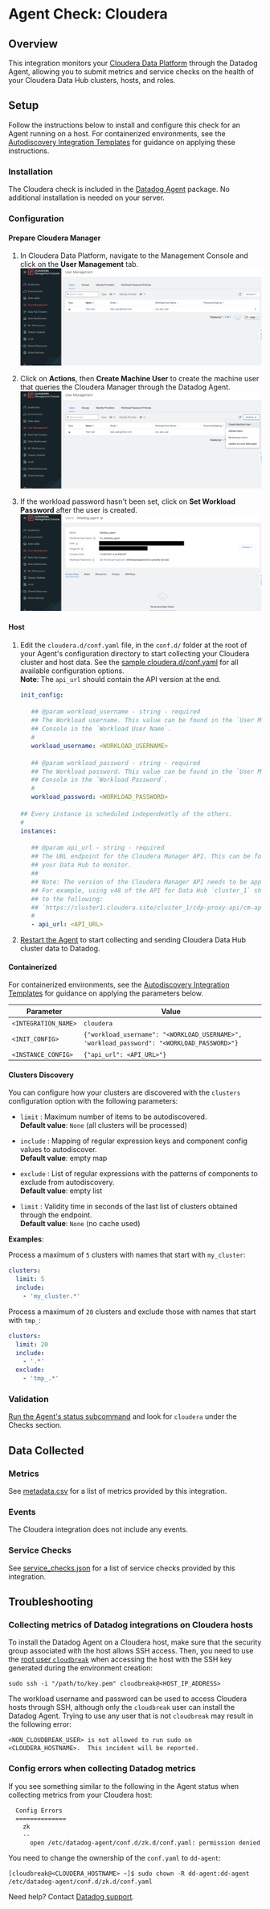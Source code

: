 # Agent Check: Cloudera

## Overview

This integration monitors your [Cloudera Data Platform][1] through the Datadog Agent, allowing you to submit metrics and service checks on the health of your Cloudera Data Hub clusters, hosts, and roles.  

## Setup

Follow the instructions below to install and configure this check for an Agent running on a host. For containerized environments, see the [Autodiscovery Integration Templates][3] for guidance on applying these instructions.

### Installation

The Cloudera check is included in the [Datadog Agent][2] package.
No additional installation is needed on your server.

### Configuration

#### Prepare Cloudera Manager
1. In Cloudera Data Platform, navigate to the Management Console and click on the **User Management** tab.
![User Management][10]

2. Click on **Actions**, then **Create Machine User** to create the machine user that queries the Cloudera Manager through the Datadog Agent.
![Create Machine User][11]

3. If the workload password hasn't been set, click on **Set Workload Password** after the user is created.
![Set Workload Password][12]

<!-- xxx tabs xxx -->
<!-- xxx tab "Host" xxx -->

#### Host
1. Edit the `cloudera.d/conf.yaml` file, in the `conf.d/` folder at the root of your Agent's configuration directory to start collecting your Cloudera cluster and host data. See the [sample cloudera.d/conf.yaml][4] for all available configuration options.  
**Note**: The `api_url` should contain the API version at the end.

   ```yaml
   init_config:

      ## @param workload_username - string - required
      ## The Workload username. This value can be found in the `User Management` tab of the Management 
      ## Console in the `Workload User Name`.
      #
      workload_username: <WORKLOAD_USERNAME>

      ## @param workload_password - string - required
      ## The Workload password. This value can be found in the `User Management` tab of the Management 
      ## Console in the `Workload Password`.
      #
      workload_password: <WORKLOAD_PASSWORD>

   ## Every instance is scheduled independently of the others.
   #
   instances:

      ## @param api_url - string - required
      ## The URL endpoint for the Cloudera Manager API. This can be found under the Endpoints tab for 
      ## your Data Hub to monitor. 
      ##
      ## Note: The version of the Cloudera Manager API needs to be appended at the end of the URL. 
      ## For example, using v48 of the API for Data Hub `cluster_1` should result with a URL similar 
      ## to the following:
      ## `https://cluster1.cloudera.site/cluster_1/cdp-proxy-api/cm-api/v48`
      #
      - api_url: <API_URL>
   ```

2. [Restart the Agent][5] to start collecting and sending Cloudera Data Hub cluster data to Datadog.

<!-- xxz tab xxx -->
<!-- xxx tab "Containerized" xxx -->

#### Containerized

For containerized environments, see the [Autodiscovery Integration Templates][3] for guidance on applying the parameters below.

| Parameter            | Value                                                                                                            |
| -------------------- | ---------------------------------------------------------------------------------------------------------------- |
| `<INTEGRATION_NAME>` | `cloudera`                                                                                                       |
| `<INIT_CONFIG>`      | `{"workload_username": "<WORKLOAD_USERNAME>", 'workload_password": "<WORKLOAD_PASSWORD>"}`                       |
| `<INSTANCE_CONFIG>`  | `{"api_url": <API_URL>"}`                                                                                        |

<!-- xxz tab xxx -->
<!-- xxz tabs xxx -->

#### Clusters Discovery

You can configure how your clusters are discovered with the `clusters` configuration option with the following parameters:

- `limit`
: Maximum number of items to be autodiscovered.  
**Default value**: `None` (all clusters will be processed)

- `include`
: Mapping of regular expression keys and component config values to autodiscover.  
**Default value**: empty map

- `exclude`
: List of regular expressions with the patterns of components to exclude from autodiscovery.  
**Default value**: empty list

- `limit`
: Validity time in seconds of the last list of clusters obtained through the endpoint.  
**Default value**: `None` (no cache used)

**Examples**:

Process a maximum of `5` clusters with names that start with `my_cluster`:

```yaml
clusters:
  limit: 5
  include:
    - 'my_cluster.*'
```

Process a maximum of `20` clusters and exclude those with names that start with `tmp_`:

```yaml
clusters:
  limit: 20
  include:
    - '.*'
  exclude:
    - 'tmp_.*'
```

### Validation

[Run the Agent's status subcommand][6] and look for `cloudera` under the Checks section.

## Data Collected

### Metrics

See [metadata.csv][7] for a list of metrics provided by this integration.

### Events

The Cloudera integration does not include any events.

### Service Checks

See [service_checks.json][8] for a list of service checks provided by this integration.

## Troubleshooting

### Collecting metrics of Datadog integrations on Cloudera hosts
To install the Datadog Agent on a Cloudera host, make sure that the security group associated with the host allows SSH access. 
Then, you need to use the [root user `cloudbreak`][13] when accessing the host with the SSH key generated during the environment creation:

```
sudo ssh -i "/path/to/key.pem" cloudbreak@<HOST_IP_ADDRESS>
```

The workload username and password can be used to access Cloudera hosts through SSH, although only the `cloudbreak` user can install the Datadog Agent. 
Trying to use any user that is not `cloudbreak` may result in the following error:
```
<NON_CLOUDBREAK_USER> is not allowed to run sudo on <CLOUDERA_HOSTNAME>.  This incident will be reported.
```

### Config errors when collecting Datadog metrics
If you see something similar to the following in the Agent status when collecting metrics from your Cloudera host:

```
  Config Errors
  ==============
    zk
    --
      open /etc/datadog-agent/conf.d/zk.d/conf.yaml: permission denied
```

You need to change the ownership of the `conf.yaml` to `dd-agent`:

```
[cloudbreak@<CLOUDERA_HOSTNAME> ~]$ sudo chown -R dd-agent:dd-agent /etc/datadog-agent/conf.d/zk.d/conf.yaml
```


Need help? Contact [Datadog support][9].


[1]: https://www.cloudera.com/products/cloudera-data-platform.html
[2]: https://app.datadoghq.com/account/settings#agent
[3]: https://docs.datadoghq.com/agent/kubernetes/integrations/
[4]: https://github.com/DataDog/integrations-core/blob/master/cloudera/datadog_checks/cloudera/data/conf.yaml.example
[5]: https://docs.datadoghq.com/agent/guide/agent-commands/#start-stop-and-restart-the-agent
[6]: https://docs.datadoghq.com/agent/guide/agent-commands/#agent-status-and-information
[7]: https://github.com/DataDog/integrations-core/blob/master/cloudera/metadata.csv
[8]: https://github.com/DataDog/integrations-core/blob/master/cloudera/assets/service_checks.json
[9]: https://docs.datadoghq.com/help/
[10]: https://raw.githubusercontent.com/DataDog/integrations-core/master/cloudera/images/user_management.png
[11]: https://raw.githubusercontent.com/DataDog/integrations-core/master/cloudera/images/create_machine_user.png
[12]: https://raw.githubusercontent.com/DataDog/integrations-core/master/cloudera/images/set_workload_password.png
[13]: https://docs.cloudera.com/data-hub/cloud/access-clusters/topics/mc-accessing-cluster-via-ssh.html
